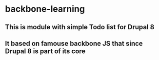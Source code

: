 # backbone-learning
## This is module with simple Todo list for Drupal 8
## It based on famouse backbone JS that since Drupal 8 is part of its core
